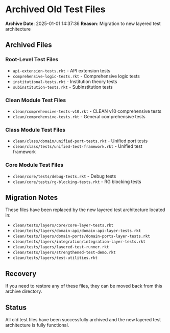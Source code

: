 # Archived Old Test Files

**Archive Date**: 2025-01-01 14:37:36
**Reason**: Migration to new layered test architecture

## Archived Files

### Root-Level Test Files
- `api-extension-tests.rkt` - API extension tests
- `comprehensive-logic-tests.rkt` - Comprehensive logic tests  
- `institutional-tests.rkt` - Institution theory tests
- `subinstitution-tests.rkt` - Subinstitution tests

### Clean Module Test Files
- `clean/comprehensive-tests-v10.rkt` - CLEAN v10 comprehensive tests
- `clean/comprehensive-tests.rkt` - General comprehensive tests

### Class Module Test Files
- `clean/class/domain/unified-port-tests.rkt` - Unified port tests
- `clean/class/tests/unified-test-framework.rkt` - Unified test framework

### Core Module Test Files
- `clean/core/tests/debug-tests.rkt` - Debug tests
- `clean/core/tests/rg-blocking-tests.rkt` - RG blocking tests

## Migration Notes

These files have been replaced by the new layered test architecture located in:
- `clean/tests/layers/core/core-layer-tests.rkt`
- `clean/tests/layers/domain-api/domain-api-layer-tests.rkt`
- `clean/tests/layers/domain-ports/domain-ports-layer-tests.rkt`
- `clean/tests/layers/integration/integration-layer-tests.rkt`
- `clean/tests/layers/layered-test-runner.rkt`
- `clean/tests/layers/strengthened-test-demo.rkt`
- `clean/tests/layers/test-utilities.rkt`

## Recovery

If you need to restore any of these files, they can be moved back from this archive directory.

## Status

All old test files have been successfully archived and the new layered test architecture is fully functional.

